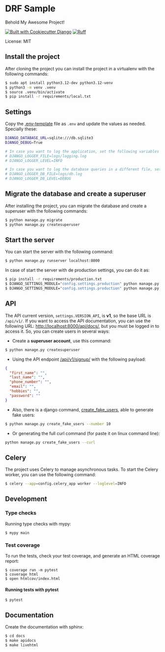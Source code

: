# DRF Sample

Behold My Awesome Project!

[![Built with Cookiecutter Django](https://img.shields.io/badge/built%20with-Cookiecutter%20Django-ff69b4.svg?logo=cookiecutter)](https://github.com/cookiecutter/cookiecutter-django/)
[![Ruff](https://img.shields.io/endpoint?url=https://raw.githubusercontent.com/astral-sh/ruff/main/assets/badge/v2.json)](https://github.com/astral-sh/ruff)

License: MIT

## Install the project

After cloning the project you can install the project in a virtualenv with the following commands:

```bash
$ sudo apt install python3.12-dev python3.12-venv
$ python3 -m venv .venv
$ source .venv/bin/activate
$ pip install -r requirements/local.txt
```

## Settings

Copy the [.env-template](.env-template) file as `.env` and update the values as needed. Specially these:

```bash
DJANGO_DATABASE_URL=sqlite:///db.sqlite3
DJANGO_DEBUG=True

# In case you want to log the application, set the following variables
# DJANGO_LOGGER_FILE=logs/logging.log
# DJANGO_LOGGER_LEVEL=INFO

# In case you want to log the database queries in a different file, set the following variables
# DJANGO_LOGGER_DB_FILE=logs/db.log
# DJANGO_LOGGER_DB_LEVEL=DEBUG
```

## Migrate the database and create a superuser

After installing the project, you can migrate the database and create a superuser with the following commands:

```bash
$ python manage.py migrate
$ python manage.py createsuperuser
```

## Start the server

You can start the server with the following command:

```bash
$ python manage.py runserver localhost:8000
```

In case of start the server with de production settings, you can do it as:

```bash
$ pip install -r requirements/production.txt
$ DJANGO_SETTINGS_MODULE="config.settings.production" python manage.py check --deploy # Check dependencies
$ DJANGO_SETTINGS_MODULE="config.settings.production" python manage.py runserver localhost:8000
```

## API

The API current version, `settings.VERSION_API`, is **v1**, so the base URL is `/api/v1/`. If you want to access the
API documentation, you can use the following URL: [http://localhost:8000/api/docs/](http://localhost:8000/api/docs/),
but you must be logged in to access it. So, you can create users in several ways:

* Create a **superuser account**, use this command:
```bash
$ python manage.py createsuperuser
```
* Using the API endpoint [/api/v1/signup/](http://localhost:8000/api/v1/signup/) with the following payload:
```json
{
  "first_name": "",
  "last_name": "",
  "phone_number": "",
  "email": "",
  "hobbies": "",
  "password": ""
}
```
* Also, there is a django command, [create_fake_users](main/users/management/commands/create_fake_users.py), able to generate fake users:
```bash
$ python manage.py create_fake_users --number 10
```
* Or generating the full curl command (for paste it on linux command line):
```bash
python manage.py create_fake_users --curl
```

## Celery

The project uses Celery to manage asynchronous tasks. To start the Celery worker, you can use the following command:

```bash
$ celery --app=config.celery_app worker --loglevel=INFO
```

## Development

### Type checks

Running type checks with mypy:

    $ mypy main

### Test coverage

To run the tests, check your test coverage, and generate an HTML coverage report:

    $ coverage run -m pytest
    $ coverage html
    $ open htmlcov/index.html

#### Running tests with pytest

    $ pytest


## Documentation

Create the documentation with sphinx:

```bash
$ cd docs
$ make apidocs
$ make livehtml
```
